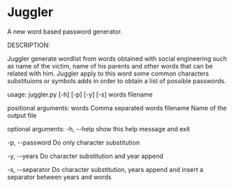 # Juggler
A new word based password generator.

DESCRIPTION:

Juggler generate wordlist from words obtained with social engineering such as name of the victim, name of his parents and other words that can be related with him. Juggler apply to this word some common characters substituions or symbols adds in order to obtain a list of possible passwords.


usage: juggler.py [-h] [-p] [-y] [-s] words filename

positional arguments:
  words            Comma separated words
  filename         Name of the output file

optional arguments:
  -h, --help      show this help message and exit
  
  -p, --password   Do only character substitution
  
  -y, --years      Do character substitution and year append
  
  -s, --separator  Do character substitution, years append and insert a separator between years and words
